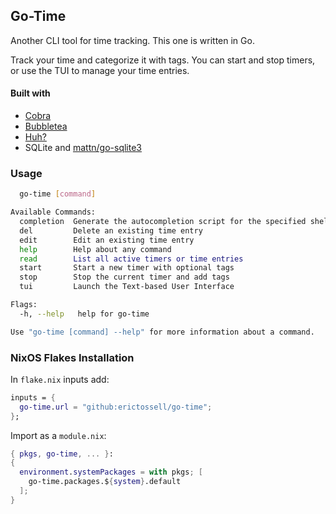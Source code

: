 ## Go-Time

Another CLI tool for time tracking. This one is written in Go.

Track your time and categorize it with tags. You can start and stop timers, or use the TUI to manage your time entries.

#### Built with

- [Cobra](https://github.com/spf13/cobra)
- [Bubbletea](https://github.com/charmbracelet/bubbletea/)
- [Huh?](https://github.com/charmbracelet/huh/)
- SQLite and [mattn/go-sqlite3](https://github.com/mattn/go-sqlite3)

### Usage

```bash
  go-time [command]

Available Commands:
  completion  Generate the autocompletion script for the specified shell
  del         Delete an existing time entry
  edit        Edit an existing time entry
  help        Help about any command
  read        List all active timers or time entries
  start       Start a new timer with optional tags
  stop        Stop the current timer and add tags
  tui         Launch the Text-based User Interface

Flags:
  -h, --help   help for go-time

Use "go-time [command] --help" for more information about a command.

```

### NixOS Flakes Installation

In `flake.nix` inputs add:

```nix
inputs = {
  go-time.url = "github:erictossell/go-time";
}; 
```

Import as a `module.nix`:

```nix
{ pkgs, go-time, ... }: 
{
  environment.systemPackages = with pkgs; [
    go-time.packages.${system}.default
  ];
}
```

